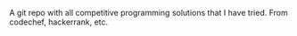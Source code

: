 A git repo with all competitive programming solutions that I have tried.
From codechef, hackerrank, etc.
